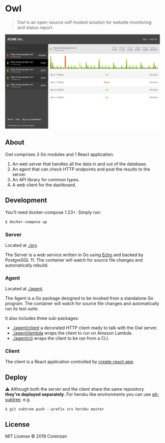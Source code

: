# Owl

> Owl is an open-source self-hosted solution for website monitoring and status report.

![Owl](screenshot.png)

## About

Owl comprises 3 Go modules and 1 React application:

1. An web server that handles all the data in and out of the database.
2. An agent that can check HTTP endpoints and post the results to the server.
3. An API library for common types.
4. A web client for the dashboard.

## Development

You'll need docker-compose 1.23+. Simply run:

```sh
$ docker-compose up
```

### Server

Located at [./srv](srv).

The Server is a web service written in Go using [Echo](https://echo.labstack.com/) and backed by PostgreSQL 11. The container will watch for source file changes and automatically rebuild.

### Agent

Located at [./agent](agent).

The Agent is a Go package designed to be invoked from a standalone Go program. The container will watch for source file changes and automatically run its test suite.

It also includes three sub-packages:

- [./agent/client](agent/client) a decorated HTTP client ready to talk with the Owl server.
- [./agent/lambda](agent/lambda) wraps the client to run on Amazon Lambda.
- [./agent/cli](agent/cli) wraps the client to be ran from a CLI.

### Client

The client is a React application controlled by [create-react-app](https://github.com/facebook/create-react-app).

## Deploy

⚠️ Although both the server and the client share the same repository **they're deployed separately**. For heroku like environments you can use [git-subtree](https://github.com/apenwarr/git-subtree/blob/master/git-subtree.txt). e.g.

```shell
$ git subtree push --prefix srv heroku master
```

## License

MIT License © 2019 Corenzan
